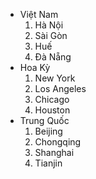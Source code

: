 <!DOCTYPE html>
<html lang="en">
<head>
    <meta charset="UTF-8">
    <title></title>
</head>
<body>
<ul>
    <li>Việt Nam
        <ol>
            <li>Hà Nội</li>
            <li>Sài Gòn</li>
            <li>Huế</li>
            <li>Đà Nẵng</li>
        </ol>
    </li>
    <li>Hoa Kỳ
        <ol>
            <li>New York</li>
            <li>Los Angeles</li>
            <li>Chicago</li>
            <li>Houston</li>
        </ol>
    </li>
    <li>Trung Quốc
        <ol>
            <li>Beijing</li>
            <li>Chongqing</li>
            <li>Shanghai</li>
            <li>Tianjin</li>
        </ol>
    </li>
</ul>
</body>
</html>